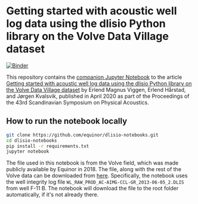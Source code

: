 # Getting started with acoustic well log data using the dlisio Python library on the Volve Data Village dataset

[![Binder](https://mybinder.org/badge_logo.svg)](https://mybinder.org/v2/gh/equinor/dlisio-notebooks/master?filepath=acoustic.ipynb)

This repository contains the [companion Jupyter
Notebook](https://github.com/equinor/dlisio-notebooks/blob/master/acoustic.ipynb)
to the article [Getting started with acoustic well log data using the dlisio
Python library on the Volve Data Village
dataset](https://www.researchgate.net/publication/340645995_Getting_started_with_acoustic_well_log_data_using_the_dlisio_Python_library_on_the_Volve_Data_Village_dataset)
by Erlend Magnus Viggen, Erlend Hårstad, and Jørgen Kvalsvik, published in
April 2020 as part of the Proceedings of the 43rd Scandinavian Symposium on
Physical Acoustics.


## How to run the notebook locally

```bash
git clone https://github.com/equinor/dlisio-notebooks.git
cd dlisio-notebooks
pip install -r requirements.txt
jupyter notebook
```

The file used in this notebook is from the Volve field, which was made publicly
available by Equinor in 2018. The file, along with the rest of the Volve data
can be downloaded from [here](https://data.equinor.com). Specifically, the
notebook uses the well integrity log file
`WL_RAW_PROD_AC-AIMG-CCL-GR_2013-06-05_2.DLIS` from well F-11 B. The notebook
will download the file to the root folder automatically, if it's not already
there.
